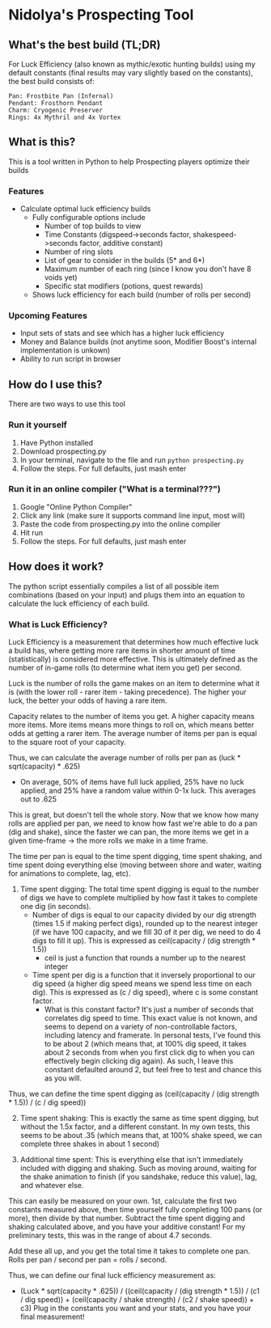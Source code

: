 # Nidolya's Prospecting Tool

## What's the best build (TL;DR)
For Luck Efficiency (also known as mythic/exotic hunting builds) using my default constants (final results may vary slightly based on the constants), the best build consists of:

    Pan: Frostbite Pan (Infernal)
    Pendant: Frosthorn Pendant
    Charm: Cryogenic Preserver
    Rings: 4x Mythril and 4x Vortex

## What is this?
This is a tool written in Python to help Prospecting players optimize their builds

### Features
* Calculate optimal luck efficiency builds
  * Fully configurable options include
    * Number of top builds to view
    * Time Constants (digspeed->seconds factor, shakespeed->seconds factor, additive constant)
    * Number of ring slots
    * List of gear to consider in the builds (5* and 6*)
    * Maximum number of each ring (since I know you don't have 8 voids yet)
    * Specific stat modifiers (potions, quest rewards)
  * Shows luck efficiency for each build (number of rolls per second)

### Upcoming Features
* Input sets of stats and see which has a higher luck efficiency
* Money and Balance builds (not anytime soon, Modifier Boost's internal implementation is unkown)
* Ability to run script in browser

## How do I use this?
There are two ways to use this tool

### Run it yourself
1. Have Python installed
2. Download prospecting.py
3. In your terminal, navigate to the file and run `python prospecting.py`
4. Follow the steps. For full defaults, just mash enter

### Run it in an online compiler ("What is a terminal???")
1. Google "Online Python Compiler"
2. Click any link (make sure it supports command line input, most will)
3. Paste the code from prospecting.py into the online compiler
4. Hit run
5. Follow the steps. For full defaults, just mash enter

## How does it work?
The python script essentially compiles a list of all possible item combinations (based on your input) and plugs them into an equation to calculate the luck efficiency of each build.

### What is Luck Efficiency?
Luck Efficiency is a measurement that determines how much effective luck a build has, where getting more rare items in  shorter amount of time (statistically) is considered more effective. This is ultimately defined as the number of in-game rolls (to determine what item you get) per second.

Luck is the number of rolls the game makes on an item to determine what it is (with the lower roll - rarer item - taking precedence). The higher your luck, the better your odds of having a rare item.

Capacity relates to the number of items you get. A higher capacity means more items. More items means more things to roll on, which means better odds at getting a rarer item. The average number of items per pan is equal to the square root of your capacity.

Thus, we can calculate the average number of rolls per pan as (luck * sqrt(capacity) * .625)
* On average, 50% of items have full luck applied, 25% have no luck applied, and 25% have a random value within 0-1x luck. This averages out to .625

This is great, but doesn't tell the whole story. Now that we know how many rolls are applied per pan, we need to know how fast we're able to do a pan (dig and shake), since the faster we can pan, the more items we get in a given time-frame -> the more rolls we make in a time frame.

The time per pan is equal to the time spent digging, time spent shaking, and time spent doing everything else (moving between shore and water, waiting for animations to complete, lag, etc).

1. Time spent digging:
  The total time spent digging is equal to the number of digs we have to complete multiplied by how fast it takes to complete one dig (in seconds).
    * Number of digs is equal to our capacity divided by our dig strength (times 1.5 if making perfect digs), rounded up to the nearest integer (if we have 100 capacity, and we fill 30 of it per dig, we need to do 4 digs to fill it up). This is expressed as ceil(capacity / (dig strength * 1.5)) 
        * ceil is just a function that rounds a number up to the nearest integer
    * Time spent per dig is a function that it inversely proportional to our dig speed (a higher dig speed means we spend less time on each dig). This is expressed as (c / dig speed), where c is some constant factor.
        * What is this constant factor? It's just a number of seconds that correlates dig speed to time. This exact value is not known, and seems to depend on a variety of non-controllable factors, including latency and framerate. In personal tests, I've found this to be about 2 (which means that, at 100% dig speed, it takes about 2 seconds from when you first click dig to when you can effectively begin clicking dig again). As such, I leave this constant defaulted around 2, but feel free to test and chance this as you will.
  
  Thus, we can define the time spent digging as (ceil(capacity / (dig strength * 1.5)) / (c / dig speed))

2. Time spent shaking:
  This is exactly the same as time spent digging, but without the 1.5x factor, and a different constant. In my own tests, this seems to be about .35 (which means that, at 100% shake speed, we can complete three shakes in about 1 second)

3. Additional time spent:
  This is everything else that isn't immediately included with digging and shaking. Such as moving around, waiting for the shake animation to finish (if you sandshake, reduce this value), lag, and whatever else.

  This can easily be measured on your own. 1st, calculate the first two constants measured above, then time yourself fully completing 100 pans (or more), then divide by that number. Subtract the time spent digging and shaking calculated above, and you have your additive constant! For my preliminary tests, this was in the range of about 4.7 seconds.

Add these all up, and you get the total time it takes to complete one pan. Rolls per pan / second per pan = rolls / second.

Thus, we can define our final luck efficiency measurement as:
* (Luck * sqrt(capacity * .625)) / ((ceil(capacity / (dig strength * 1.5)) / (c1 / dig speed)) + (ceil(capacity / shake strength) / (c2 / shake speed)) + c3)
Plug in the constants you want and your stats, and you have your final measurement!
